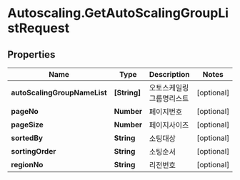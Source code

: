 # Autoscaling.GetAutoScalingGroupListRequest

## Properties
Name | Type | Description | Notes
------------ | ------------- | ------------- | -------------
**autoScalingGroupNameList** | **[String]** | 오토스케일링그룹명리스트 | [optional] 
**pageNo** | **Number** | 페이지번호 | [optional] 
**pageSize** | **Number** | 페이지사이즈 | [optional] 
**sortedBy** | **String** | 소팅대상 | [optional] 
**sortingOrder** | **String** | 소팅순서 | [optional] 
**regionNo** | **String** | 리전번호 | [optional] 



